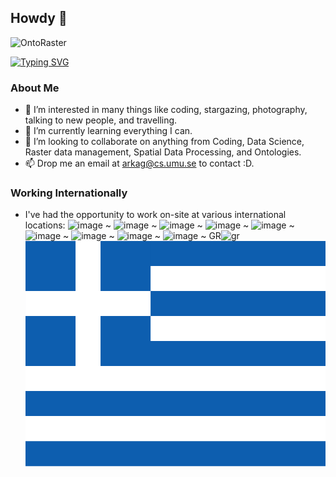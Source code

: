 ## Howdy 👋
<picture>
  <source media="(prefers-color-scheme: dark)" srcset="https://user-images.githubusercontent.com/71174892/201482577-2a0490b8-2321-45a2-b170-bb3295a023a6.jpg">
  <source media="(prefers-color-scheme: light)" srcset="https://github.com/aghoshpro/aghoshpro/assets/71174892/98476928-419b-4f23-a85b-c2b9929d0cc9">
  <img alt=OntoRaster Logo" src="https://github.com/aghoshpro/aghoshpro/assets/71174892/98476928-419b-4f23-a85b-c2b9929d0cc9" style="width:auto;">
</picture>

[![Typing SVG](https://readme-typing-svg.demolab.com?font=JetBrains+Mono&weight=500&duration=3000&pause=2000&color=52C800&multiline=true&random=false&width=1102&height=150&lines=01100100100111001100101011110100101110+Hi%2C+I'm+Arka+Ghosh+0001100100111110001110001010000101;In+a+world+where+complex+data+generated+from+science+and+industry+is+abundant%2C+I+investigate+;ways+to+connect+these+enormous+arrays+of+data+with+more+relational+databases.+My+research+%26;work+experience+helps+users+to+efficiently+query+databases+and+effortlessly+extract+useful+;information+leads+to+robust+decision+making%2C+attractive+visualization+and+revolutionary+discoveries.;01110010011100111001011010000110010011111000111000101101011010110011101100011010001011011110001101100101011000011110011001000101100110000000110101001110000100110000111000010100001100101000110111000000011001001010111010011101010101110001101101111101001010110)](https://git.io/typing-svg)




### About Me

- 👀 I’m interested in many things like coding, stargazing, photography, talking to new people, and travelling.
- 🌱 I’m currently learning everything I can.
- 💞️ I’m looking to collaborate on anything from Coding, Data Science, Raster data management, Spatial Data Processing, and Ontologies.
- 📫 Drop me an email at [arkag@cs.umu.se](mailto:arkag@cs.umu.se) to contact :D.

### Working Internationally

- I've had the opportunity to work on-site at various international locations: ![image](https://github.com/aghoshpro/aghoshpro/assets/71174892/665a1d42-92ca-44a7-8239-9630f11bcb9d)
 ~ ![image](https://github.com/aghoshpro/aghoshpro/assets/71174892/25d9a3ac-e40b-49d2-8957-cacb8b8a2250)
 ~ ![image](https://github.com/aghoshpro/aghoshpro/assets/71174892/5055cfcd-4f15-461f-a4bc-51b3320b5dd0)
 ~ ![image](https://github.com/aghoshpro/aghoshpro/assets/71174892/db8d36df-a233-4b25-8a31-7c04bed4cf71)
 ~ ![image](https://github.com/aghoshpro/aghoshpro/assets/71174892/328bec3b-3247-4795-ba8d-b3bc1fdf1054)
 ~ ![image](https://github.com/aghoshpro/aghoshpro/assets/71174892/c9eadb41-dbf9-45a0-8b68-3b47f4bbbeb7)
 ~ ![image](https://github.com/aghoshpro/aghoshpro/assets/71174892/150f6e8c-945a-4e1f-a749-0498278aeb94)
 ~ ![image](https://github.com/aghoshpro/aghoshpro/assets/71174892/e9308cfe-6f9e-4d90-8924-dd173a71ac7c)
 ~ ![image](https://github.com/aghoshpro/aghoshpro/assets/71174892/9e91a48a-738f-4a75-9f56-5cd0bb0b0046)
 ~ GR![gr](https://github.com/user-attachments/assets/3ba3e2db-a2bb-4349-a5a5-6a6b21873f54)<svg xmlns="http://www.w3.org/2000/svg" id="flag-icons-gr" viewBox="0 0 640 480">
  <path fill="#0d5eaf" fill-rule="evenodd" d="M0 0h640v53.3H0z"/>
  <path fill="#fff" fill-rule="evenodd" d="M0 53.3h640v53.4H0z"/>
  <path fill="#0d5eaf" fill-rule="evenodd" d="M0 106.7h640V160H0z"/>
  <path fill="#fff" fill-rule="evenodd" d="M0 160h640v53.3H0z"/>
  <path fill="#0d5eaf" d="M0 0h266.7v266.7H0z"/>
  <path fill="#0d5eaf" fill-rule="evenodd" d="M0 213.3h640v53.4H0z"/>
  <path fill="#fff" fill-rule="evenodd" d="M0 266.7h640V320H0z"/>
  <path fill="#0d5eaf" fill-rule="evenodd" d="M0 320h640v53.3H0z"/>
  <path fill="#fff" fill-rule="evenodd" d="M0 373.3h640v53.4H0z"/>
  <g fill="#fff" fill-rule="evenodd" stroke-width="1.3">
    <path d="M106.7 0H160v266.7h-53.3z"/>
    <path d="M0 106.7h266.7V160H0z"/>
  </g>
  <path fill="#0d5eaf" d="M0 426.7h640V480H0z"/>
</svg>



<!--[Arka's GitHub stats](https://github-readme-stats.vercel.app/api?username=aghoshpro&theme=chartreuse-dark&show_icons=true)
[Languages](https://github-readme-stats.vercel.app/api/top-langs/?username=aghoshpro&layout=compact) --!>
